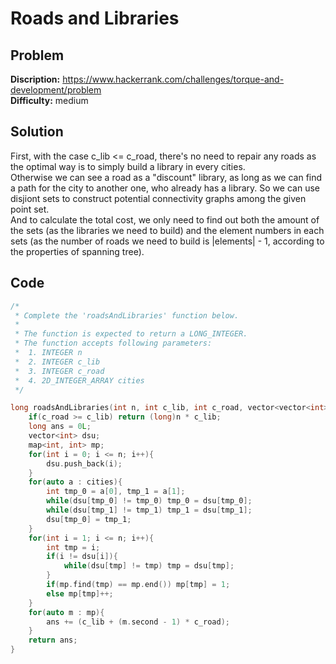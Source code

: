 # Roads and Libraries

## Problem

**Discription:** https://www.hackerrank.com/challenges/torque-and-development/problem <br>
**Difficulty:** medium <br>

## Solution 

First, with the case c_lib <= c_road, there's no need to repair any roads as the optimal way is to simply build a library in every cities. <br>
Otherwise we can see a road as a "discount" library, as long as we can find a path for the city to another one, who already has a library. So we can use disjiont sets to construct potential connectivity graphs among the given point set. <br>
And to calculate the total cost, we only need to find out both the amount of the sets (as the libraries we need to build) and the element numbers in each sets (as the number of roads we need to build is |elements| - 1, according to the properties of spanning tree).

## Code

```cpp
/*
 * Complete the 'roadsAndLibraries' function below.
 *
 * The function is expected to return a LONG_INTEGER.
 * The function accepts following parameters:
 *  1. INTEGER n
 *  2. INTEGER c_lib
 *  3. INTEGER c_road
 *  4. 2D_INTEGER_ARRAY cities
 */

long roadsAndLibraries(int n, int c_lib, int c_road, vector<vector<int>> cities) {
    if(c_road >= c_lib) return (long)n * c_lib;
    long ans = 0L;
    vector<int> dsu;
    map<int, int> mp;
    for(int i = 0; i <= n; i++){
        dsu.push_back(i);
    }
    for(auto a : cities){
        int tmp_0 = a[0], tmp_1 = a[1];
        while(dsu[tmp_0] != tmp_0) tmp_0 = dsu[tmp_0];
        while(dsu[tmp_1] != tmp_1) tmp_1 = dsu[tmp_1];
        dsu[tmp_0] = tmp_1;
    }
    for(int i = 1; i <= n; i++){
        int tmp = i;
        if(i != dsu[i]){
            while(dsu[tmp] != tmp) tmp = dsu[tmp];
        }
        if(mp.find(tmp) == mp.end()) mp[tmp] = 1;
        else mp[tmp]++;
    }
    for(auto m : mp){
        ans += (c_lib + (m.second - 1) * c_road);
    }
    return ans;
}
```
